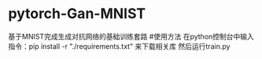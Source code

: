 # pytorch-Gan-MNIST
基于MNIST完成生成对抗网络的基础训练套路
#使用方法
 在python控制台中输入指令：pip install -r "./requirements.txt"
 来下载相关库
 然后运行train.py
